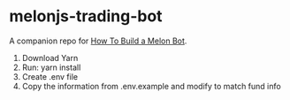 # melonjs-trading-bot

A companion repo for [How To Build a Melon Bot](https://medium.com/melonprotocol/building-a-melonbot-1cdea583fb88).

1. Download Yarn
2. Run: yarn install
3. Create .env file
4. Copy the information from .env.example and modify to match fund info
